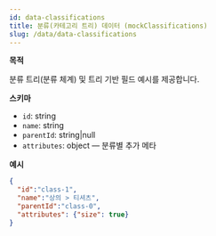 ```yaml
---
id: data-classifications
title: 분류(카테고리 트리) 데이터 (mockClassifications)
slug: /data/data-classifications
---
```


**목적**

분류 트리(분류 체계) 및 트리 기반 필드 예시를 제공합니다.

**스키마**

- `id`: string
- `name`: string
- `parentId`: string|null
- `attributes`: object — 분류별 추가 메타

**예시**

```json
{
  "id":"class-1",
  "name":"상의 > 티셔츠",
  "parentId":"class-0",
  "attributes": {"size": true}
}
```
